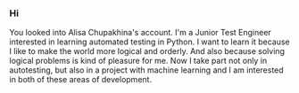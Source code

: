 ### Hi
You looked into Alisa Chupakhina's account. 
I'm a Junior Test Engineer interested in learning automated testing in Python.
I want to learn it because I like to make the world more logical and orderly.
And also because solving logical problems is kind of pleasure for me.
Now I take part not only in autotesting, but also in a project with machine learning and I am interested in both of these areas of development.

